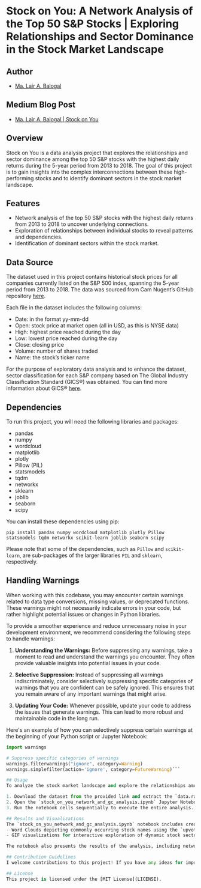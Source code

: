# Stock on You: A Network Analysis of the Top 50 S&P Stocks | Exploring Relationships and Sector Dominance in the Stock Market Landscape 

## Author

- [Ma. Lair A. Balogal](https://github.com/lairbally)

## Medium Blog Post

- [Ma. Lair A. Balogal | Stock on You](https://lairbally.medium.com/stock-on-you-a-network-analysis-of-the-top-50-s-p-stocks-768df794229a)

## Overview
Stock on You is a data analysis project that explores the relationships and sector dominance among the top 50 S&P stocks with the highest daily returns during the 5-year period from 2013 to 2018. The goal of this project is to gain insights into the complex interconnections between these high-performing stocks and to identify dominant sectors in the stock market landscape.

## Features
- Network analysis of the top 50 S&P stocks with the highest daily returns from 2013 to 2018 to uncover underlying connections.
- Exploration of relationships between individual stocks to reveal patterns and dependencies.
- Identification of dominant sectors within the stock market.

## Data Source
The dataset used in this project contains historical stock prices for all companies currently listed on the S&P 500 index, spanning the 5-year period from 2013 to 2018. The data was sourced from Cam Nugent’s GitHub repository [here](https://github.com/CNuge/kaggle-code).

Each file in the dataset includes the following columns:

- Date: in the format yy-mm-dd
- Open: stock price at market open (all in USD, as this is NYSE data)
- High: highest price reached during the day
- Low: lowest price reached during the day
- Close: closing price
- Volume: number of shares traded
- Name: the stock’s ticker name

For the purpose of exploratory data analysis and to enhance the dataset, sector classification for each S&P company based on The Global Industry Classification Standard (GICS®) was obtained. You can find more information about GICS® [here](https://www.msci.com/our-solutions/indexes/gics).

## Dependencies
To run this project, you will need the following libraries and packages:

- pandas
- numpy
- wordcloud
- matplotlib
- plotly
- Pillow (PIL)
- statsmodels
- tqdm
- networkx
- sklearn
- joblib
- seaborn
- scipy

You can install these dependencies using pip:

```
pip install pandas numpy wordcloud matplotlib plotly Pillow statsmodels tqdm networkx scikit-learn joblib seaborn scipy
```

Please note that some of the dependencies, such as `Pillow` and `scikit-learn`, are sub-packages of the larger libraries `PIL` and `sklearn`, respectively.

## Handling Warnings

When working with this codebase, you may encounter certain warnings related to data type conversions, missing values, or deprecated functions. These warnings might not necessarily indicate errors in your code, but rather highlight potential issues or changes in Python libraries.

To provide a smoother experience and reduce unnecessary noise in your development environment, we recommend considering the following steps to handle warnings:

1. **Understanding the Warnings:** Before suppressing any warnings, take a moment to read and understand the warnings you encounter. They often provide valuable insights into potential issues in your code.

2. **Selective Suppression:** Instead of suppressing all warnings indiscriminately, consider selectively suppressing specific categories of warnings that you are confident can be safely ignored. This ensures that you remain aware of any important warnings that might arise.

3. **Updating Your Code:** Whenever possible, update your code to address the issues that generate warnings. This can lead to more robust and maintainable code in the long run.

Here's an example of how you can selectively suppress certain warnings at the beginning of your Python script or Jupyter Notebook:

```python
import warnings

# Suppress specific categories of warnings
warnings.filterwarnings("ignore", category=Warning)
warnings.simplefilter(action='ignore', category=FutureWarning)```

## Usage
To analyze the stock market landscape and explore the relationships among the top 50 S&P stocks with the highest daily returns, follow these steps:

1. Download the dataset from the provided link and extract the `data.rar` file. The dataset should contain the stock data in CSV format and the sector data in XLSX format.
2. Open the `stock_on_you_network_and_gc_analysis.ipynb` Jupyter Notebook.
3. Run the notebook cells sequentially to execute the entire analysis.

## Results and Visualizations
The `stock_on_you_network_and_gc_analysis.ipynb` notebook includes creative visualizations, such as:
- Word Clouds depicting commonly occurring stock names using the `upvote.png` image.
- GIF visualizations for interactive exploration of dynamic stock sector performance plots.

The notebook also presents the results of the analysis, including network graphs showing the relationships between the top 50 S&P stocks, sector-wise stock distribution and dominance visualizations, and various centrality measures.

## Contribution Guidelines
I welcome contributions to this project! If you have any ideas for improvement or new features to add, please feel free to open an issue or submit a pull request. 

## License
This project is licensed under the [MIT License](LICENSE).

